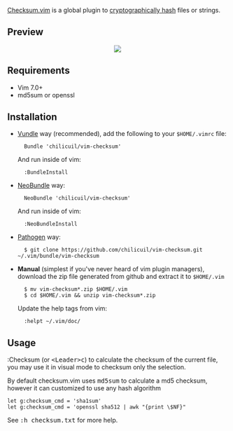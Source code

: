 [Checksum.vim](https://github.com/chilicuil/vim-checksum) is a global plugin to [cryptographically hash](https://en.wikipedia.org/wiki/Cryptographic_hash_function) files or strings.

Preview
-------

<p align="center">
  <img src="http://javier.io/assets/img/vim-checksum.gif"/><br>
</p>

Requirements
------------

* Vim 7.0+
* md5sum or openssl

Installation
------------

- [Vundle](https://github.com/chilicuil/vundle) way (recommended), add the following to your `$HOME/.vimrc` file:

        Bundle 'chilicuil/vim-checksum'

    And run inside of vim:

        :BundleInstall

- [NeoBundle](https://github.com/Shougo/neobundle.vim) way:

        NeoBundle 'chilicuil/vim-checksum'

    And run inside of vim:

        :NeoBundleInstall

- [Pathogen](https://github.com/tpope/vim-pathogen) way:

        $ git clone https://github.com/chilicuil/vim-checksum.git ~/.vim/bundle/vim-checksum

- **Manual** (simplest if you've never heard of vim plugin managers), download the zip file generated from github and extract it to `$HOME/.vim`

        $ mv vim-checksum*.zip $HOME/.vim
        $ cd $HOME/.vim && unzip vim-checksum*.zip

    Update the help tags from vim:

        :helpt ~/.vim/doc/

Usage
-----

:Checksum (or <kbd>\<Leader\>c</kbd>) to calculate the checksum of the current file, you may use it in visual mode to checksum only the selection.

By default checksum.vim uses <kbd>md5sum</kbd> to calculate a md5 checksum, however it can customized to use any hash algorithm

    let g:checksum_cmd = 'sha1sum'
    let g:checksum_cmd = 'openssl sha512 | awk "{print \$NF}"

See <kbd>:h checksum.txt</kbd> for more help.
